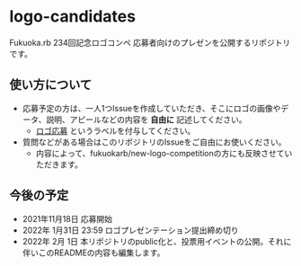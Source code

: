 # logo-candidates

Fukuoka.rb 234回記念ロゴコンペ 応募者向けのプレゼンを公開するリポジトリです。

## 使い方について

* 応募予定の方は、一人1つIssueを作成していただき、そこにロゴの画像やデータ、説明、アピールなどの内容を **自由に** 記述してください。
  * [ロゴ応募](https://github.com/fukuokarb/logo-candidates/labels/%E3%83%AD%E3%82%B4%E5%BF%9C%E5%8B%9F) というラベルを付与してください。
* 質問などがある場合はこのリポジトリのIssueをご自由にお使いください。
  * 内容によって、fukuokarb/new-logo-competitionの方にも反映させていただきます。

## 今後の予定

* 2021年11月18日 応募開始
* 2022年 1月31日 23:59 ロゴプレゼンテーション提出締め切り
* 2022年 2月 1日 本リポジトリのpublic化と、投票用イベントの公開。それに伴いこのREADMEの内容も編集します。
